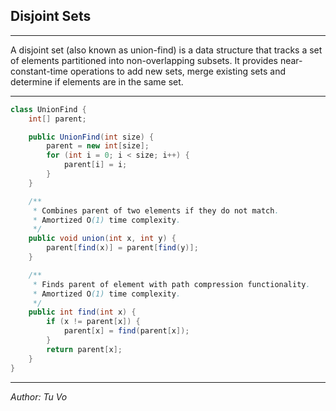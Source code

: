 ## Disjoint Sets

---

A disjoint set (also known as union-find) is a data structure that tracks a set of elements partitioned into non-overlapping subsets. It provides near-constant-time operations to add new sets, merge existing sets and determine if elements are in the same set.

---

```java
class UnionFind {
    int[] parent;

    public UnionFind(int size) {
        parent = new int[size];
        for (int i = 0; i < size; i++) {
            parent[i] = i;
        }
    }

    /**
     * Combines parent of two elements if they do not match.
     * Amortized O(1) time complexity.
     */
    public void union(int x, int y) {
        parent[find(x)] = parent[find(y)];
    }

    /**
     * Finds parent of element with path compression functionality.
     * Amortized O(1) time complexity.
     */
    public int find(int x) {
        if (x != parent[x]) {
            parent[x] = find(parent[x]);
        }
        return parent[x];
    }
}
```

---

_Author: Tu Vo_

